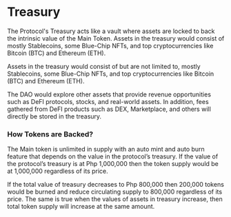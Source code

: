 # Treasury

The Protocol's Treasury acts like a vault where assets are locked to back the intrinsic value of the Main Token. Assets in the treasury would consist of mostly Stablecoins, some Blue-Chip NFTs, and top cryptocurrencies like Bitcoin (BTC) and Ethereum (ETH).

Assets in the treasury would consist of but are not limited to, mostly Stablecoins, some Blue-Chip NFTs, and top cryptocurrencies like Bitcoin (BTC) and Ethereum (ETH).

The DAO would explore other assets that provide revenue opportunities such as DeFI protocols, stocks, and real-world assets. In addition, fees gathered from DeFI products such as DEX, Marketplace, and others will directly be stored in the treasury.

### How Tokens are Backed?

The Main token is unlimited in supply with an auto mint and auto burn feature that depends on the value in the protocol’s treasury. If the value of the protocol’s treasury is at Php 1,000,000 then the token supply would be at 1,000,000 regardless of its price.

If the total value of treasury decreases to Php 800,000 then 200,000 tokens would be burned and reduce circulating supply to 800,000 regardless of its price. The same is true when the values of assets in treasury increase, then total token supply will increase at the same amount.
